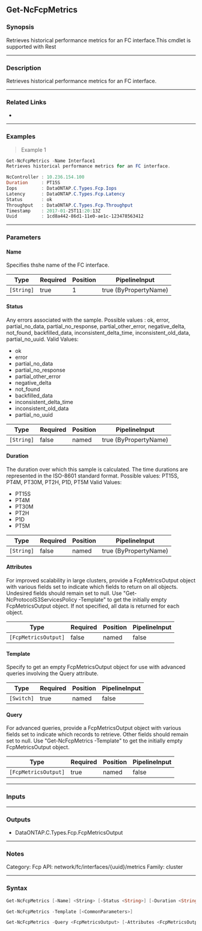 Get-NcFcpMetrics
----------------

### Synopsis
Retrieves historical performance metrics for an FC interface.This cmdlet is supported with Rest

---

### Description

Retrieves historical performance metrics for an FC interface.

---

### Related Links
* 

---

### Examples
> Example 1

```PowerShell
Get-NcFcpMetrics -Name Interface1
Retrieves historical performance metrics for an FC interface.

NcController : 10.236.154.100
Duration     : PT15S
Iops         : DataONTAP.C.Types.Fcp.Iops
Latency      : DataONTAP.C.Types.Fcp.Latency
Status       : ok
Throughput   : DataONTAP.C.Types.Fcp.Throughput
Timestamp    : 2017-01-25T11:20:13Z
Uuid         : 1cd8a442-86d1-11e0-ae1c-123478563412

```

---

### Parameters
#### **Name**
Specifies thshe name of the FC interface.

|Type      |Required|Position|PipelineInput        |
|----------|--------|--------|---------------------|
|`[String]`|true    |1       |true (ByPropertyName)|

#### **Status**
Any errors associated with the sample. Possible values : ok, error, partial_no_data, partial_no_response, partial_other_error, negative_delta, not_found, backfilled_data, inconsistent_delta_time, inconsistent_old_data, partial_no_uuid.
Valid Values:

* ok
* error
* partial_no_data
* partial_no_response
* partial_other_error
* negative_delta
* not_found
* backfilled_data
* inconsistent_delta_time
* inconsistent_old_data
* partial_no_uuid

|Type      |Required|Position|PipelineInput        |
|----------|--------|--------|---------------------|
|`[String]`|false   |named   |true (ByPropertyName)|

#### **Duration**
The duration over which this sample is calculated. The time durations are represented in the ISO-8601 standard format. Possible values: PT15S, PT4M, PT30M, PT2H, P1D, PT5M
Valid Values:

* PT15S
* PT4M
* PT30M
* PT2H
* P1D
* PT5M

|Type      |Required|Position|PipelineInput        |
|----------|--------|--------|---------------------|
|`[String]`|false   |named   |true (ByPropertyName)|

#### **Attributes**
For improved scalability in large clusters, provide a FcpMetricsOutput object with various fields set to indicate which fields to return on all objects.  Undesired fields should remain set to null.  Use "Get-NcProtocolS3ServicesPolicy -Template" to get the initially empty FcpMetricsOutput object.  If not specified, all data is returned for each object.

|Type                |Required|Position|PipelineInput|
|--------------------|--------|--------|-------------|
|`[FcpMetricsOutput]`|false   |named   |false        |

#### **Template**
Specify to get an empty FcpMetricsOutput object for use with advanced queries involving the Query attribute.

|Type      |Required|Position|PipelineInput|
|----------|--------|--------|-------------|
|`[Switch]`|true    |named   |false        |

#### **Query**
For advanced queries, provide a FcpMetricsOutput object with various fields set to indicate which records to retrieve.  Other fields should remain set to null.  Use "Get-NcFcpMetrics -Template" to get the initially empty FcpMetricsOutput object.

|Type                |Required|Position|PipelineInput|
|--------------------|--------|--------|-------------|
|`[FcpMetricsOutput]`|true    |named   |false        |

---

### Inputs

---

### Outputs
* DataONTAP.C.Types.Fcp.FcpMetricsOutput

---

### Notes
Category: Fcp
API: network/fc/interfaces/{uuid}/metrics
Family: cluster

---

### Syntax
```PowerShell
Get-NcFcpMetrics [-Name] <String> [-Status <String>] [-Duration <String>] [-MaxRecords <Long>] [<CommonParameters>]
```
```PowerShell
Get-NcFcpMetrics -Template [<CommonParameters>]
```
```PowerShell
Get-NcFcpMetrics -Query <FcpMetricsOutput> [-Attributes <FcpMetricsOutput>] [<CommonParameters>]
```
